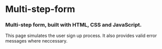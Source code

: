 # Multi-step-form

### Multi-step form, built with HTML, CSS and JavaScript.
This page simulates the user sign up process.
It also provides valid error messages where neccessary.
